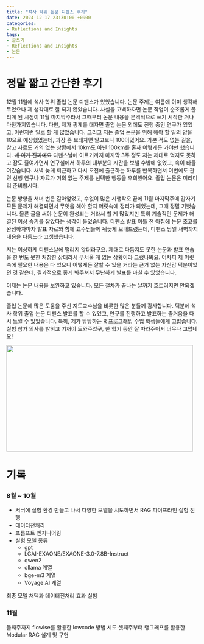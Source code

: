 ```yaml
---
title: "석사 학위 논문 디펜스 후기"
date: 2024-12-17 23:30:00 +0900
categories:
- Reflections and Insights
tags:
- 글쓰기
- Reflections and Insights
- 논문
---
```


# 정말 짧고 간단한 후기

12월 11일에 석사 학위 졸업 논문 디펜스가 있었습니다. 논문 주제는 여름에 이미 생각해두었으나 제 생각대로 잘 되지 않았습니다. 사실을 고백하자면 논문 작업이 순조롭게 풀리게 된 시점이 11월 마지막주라서 그때부터 논문 내용을 본격적으로 쓰기 시작한 거나 마찬가지였습니다. 다만, 제가 핑계를 대자면 졸업 논문 외에도 진행 중인 연구가 있었고, 이런저런 일로 할 게 많았습니다. 그리고 저는 졸업 논문을 위해 해야 할 일의 양을 10으로 예상했었는데, 과장 좀 보태자면 알고보니 100이였어요. 가본 적도 없는 길을, 참고 자료도 거의 없는 상황에서 10km도 아닌 100km를 혼자 어떻게든 가야만 했습니다. ~~네 이거 진짜예요~~ 디펜스날에 이르기까지 마지막 3주 정도 저는 제대로 먹지도 못하고 잠도 줄여가면서 연구실에서 하루의 대부분의 시간을 보낼 수밖에 없었고, 속이 타들어갔습니다. 새벽 늦게 퇴근하고 다시 오전에 출근하는 하루를 반복하면서 이번에도 관련 선행 연구나 자료가 거의 없는 주제를 선택한 행동을 후회했어요. 졸업 논문은 미리미리 준비합시다.

논문 방향을 서너 번은 갈아엎었고, 수없이 많은 시행착오 끝에 11월 마지막주에 갑자기 모든 문제가 해결되면서 무엇을 해야 할지 머릿속에 정리가 되었는데, 그때 정말 기뻤습니다. 물론 글을 써야 논문이 완성되는 거라서 할 게 많았지만 특히 기술적인 문제가 해결된 이상 승기를 잡았다는 생각이 들었습니다. 디펜스 발표 이틀 전 아침에 논문 초고를 완성하자마자 발표 자료와 함께 교수님들께 뒤늦게 보내드렸는데, 디펜스 당일 새벽까지 내용을 다듬느라 고생했습니다. 

저는 이상하게 디펜스날에 떨리지 않더라구요. 제대로 다듬지도 못한 논문과 발표 연습을 한 번도 못한 처참한 상태라서 무서울 게 없는 상황이라 그랬나봐요. 어차피 제 머릿속에 필요한 내용은 다 있으니 어떻게든 잘할 수 있을 거라는 근거 없는 자신감 덕분이었던 것 같은데, 결과적으로 좋게 봐주셔서 무난하게 발표를 마칠 수 있었습니다. 

이제는 논문 내용을 보완하고 있습니다. 모든 절차가 끝나는 날까지 흐트러지면 안되겠습니다.

졸업 논문에 많은 도움을 주신 지도교수님을 비롯한 많은 분들께 감사합니다. 덕분에 석사 학위 졸업 논문 디펜스 발표를 할 수 있었고, 연구를 진행하고 발표하는 즐거움을 다시 느낄 수 있었습니다. 특히, 제가 담당하는 R 프로그래밍 수업 학생들에게 고맙습니다. 실험 참가 의사를 밝히고 기꺼이 도와주었구, 한 학기 동안 잘 따라주어서 너무나 고맙네요!


<img src="https://i.imgur.com/fWA8MZz.jpeg" width="490" height="280"/>


<br>

# 기록
### 8월 ~ 10월
- 서버에 실험 환경 만들고 나서 다양한 모델을 시도하면서 RAG 파이프라인 실험 진행
- 데이터전처리
- 프롬프트 엔지니어링
- 실험 모델 종류
    - gpt 
    - LGAI-EXAONE/EXAONE-3.0-7.8B-Instruct
    - qwen2
    - ollama 계열
    - bge-m3 계열
    - Voyage AI 계열

최종 모델 채택과 데이터전처리 효과 실험

### 11월
둘째주까지 flowise를 활용한 lowcode 방법 시도
셋째주부터 랭그래프를 활용한 Modular RAG 설계 및 구현


